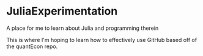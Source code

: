 # JuliaExperimentation
A place for me to learn about Julia and programming therein


This is where I'm hoping to learn how to effectively use GitHub based off of the quantEcon repo.
